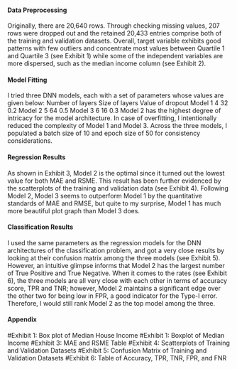#### Data Preprocessing
Originally, there are 20,640 rows. Through checking missing values, 207 rows were dropped out and the retained 20,433 entries comprise both of the training and validation datasets. Overall, target variable exhibits good patterns with few outliers and concentrate most values between Quartile 1 and Quartile 3 (see Exhibit 1) while some of the independent variables are more dispersed, such as the median income column (see Exhibit 2). 

#### Model Fitting
I tried three DNN models, each with a set of parameters whose values are given below:
         Number of layers	Size of layers	Value of dropout
Model 1	       4	             32	              0.2
Model 2	       5	             64	              0.5
Model 3	       6	             16	              0.3
Model 2 has the highest degree of intricacy for the model architecture. In case of overfitting, I intentionally reduced the complexity of Model 1 and Model 3. Across the three models, I populated a batch size of 10 and epoch size of 50 for consistency considerations. 

#### Regression Results
As shown in Exhibit 3, Model 2 is the optimal since it turned out the lowest value for both MAE and RSME. This result has been further evidenced by the scatterplots of the training and validation data (see Exhibit 4). Following Model 2, Model 3 seems to outperform Model 1 by the quantitative standards of MAE and RMSE, but quite to my surprise, Model 1 has much more beautiful plot graph than Model 3 does.
 

#### Classification Results
I used the same parameters as the regression models for the DNN architectures of the classification problem, and got a very close results by looking at their confusion matrix among the three models (see Exhibit 5). However, an intuitive glimpse informs that Model 2 has the largest number of True Positive and True Negative. When it comes to the rates (see Exhibit 6), the three models are all very close with each other in terms of accuracy score, TPR and TNR; however, Model 2 maintains a significant edge over the other two for being low in FPR, a good indicator for the Type-I error. Therefore, I would still rank Model 2 as the top model among the three. 

#### Appendix
#Exhibit 1: Box plot of Median House Income
#Exhibit 1: Boxplot of Median Income
#Exhibit 3: MAE and RSME Table
#Exhibit 4: Scatterplots of Training and Validation Datasets
#Exhibit 5: Confusion Matrix of Training and Validation Datasets
#Exhibit 6: Table of Accuracy, TPR, TNR, FPR, and FNR
 

